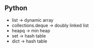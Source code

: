 ## Python

- list &rarr; dynamic array
- collections.deque &rarr; doubly linked list
- heapq &rarr; min heap
- set &rarr; hash table
- dict &rarr; hash table

